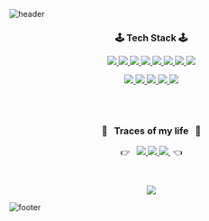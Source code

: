 
![header](https://capsule-render.vercel.app/api?text=Hyemin%20Park&animation=twinkling&fontColor=fff&type=waving&height=160&fontAlignY=30&fontSize=55)

<p>
  <h3  align="center">🕹&nbsp;Tech Stack&nbsp;🕹</h3>
</p>

<p align="center">
    <!-- React -->
  <a href="http://poklu3.cafe24.com/developer.html">
    <img src="https://img.shields.io/badge/React-37BEFF?style=flat-square&logo=React&logoColor=white&Color=white"/>
    </a>
  <!-- Next.js -->
  <a href="http://poklu3.cafe24.com/developer.html">
    <img src="https://img.shields.io/badge/Next.js-000000?style=flat-square&logo=Next.js&logoColor=white&Color=white"/>
    </a>
  <!-- TypeScript -->
  <a href="http://poklu3.cafe24.com/developer.html">
    <img src="https://img.shields.io/badge/TypeScript-3178C6?style=flat-square&logo=TypeScript&logoColor=white&Color=white"/>
    </a>
  <!-- Vue -->
  <a href="http://poklu3.cafe24.com/developer.html">
    <img src="https://img.shields.io/badge/Vue-4FC08D?style=flat-square&logo=Vue.js&logoColor=white&Color=white"/>
    </a>
  <!-- java -->
  <a href="http://poklu3.cafe24.com/developer.html">
    <img src="https://img.shields.io/badge/Java-3955A3?style=flat-square&logo=java&logoColor=white"/>
    </a>
  <!-- javaScript -->
  <a href="http://poklu3.cafe24.com/developer.html">
    <img src="https://img.shields.io/badge/JavaScript-FF9900?style=flat-square&logo=javaScript&logoColor=white"/>
    </a>
    <!-- Jquery -->
  <a href="http://poklu3.cafe24.com/developer.html">
  <img src="https://img.shields.io/badge/Jquery-0769AD?style=flat-square&logo=Jquery&logoColor=white&Color=white"/>
    </a>
  <!-- css3 -->
  <a href="http://poklu3.cafe24.com/developer.html">
    <img src="https://img.shields.io/badge/CSS3-4285F4?style=flat-square&logo=CSS3&logoColor=white"/>
    </a>         
</p>

<p align="center">
<!-- SpringBoot -->
    <a href="http://poklu3.cafe24.com/developer.html">
      <img src="https://img.shields.io/badge/SpringBoot-6DB33F?style=flat-square&logo=Spring&logoColor=white"/>
      </a>
      <!-- MySQL -->
    <a href="http://poklu3.cafe24.com/developer.html">
      <img src="https://img.shields.io/badge/MySQL-0088FF?style=flat-square&logo=MySQL&logoColor=white"/>
      </a>
      <!-- Oracle -->
    <a href="http://poklu3.cafe24.com/developer.html">
      <img src="https://img.shields.io/badge/Oracle-FF4500?style=flat-square&logo=Oracle&logoColor=white"/>
      </a>
      <!-- Apache -->
      <a href="http://poklu3.cafe24.com/developer.html">
      <img src="https://img.shields.io/badge/Apache%20Tomcat-F9AB00?style=flat-square&logo=Apache%20Tomcat&logoColor=black&Text%20Color=white"/>
      </a>
     <!-- NestJS -->
      <a href="http://poklu3.cafe24.com/developer.html">
      <img src="https://img.shields.io/badge/NestJS-E0234E?style=flat-square&logo=NestJS&logoColor=white&Text%20Color=white"/>
      </a>
  
<p>
    <br/>
    <br/>
</p>


<h3  align="center"> 👣 &nbsp; Traces of my life &nbsp; 👣 </h3>

<p align="center">
  <span >👉 &nbsp; </span>
  <a href="https://2ham-s.tistory.com/">
    <img src="https://img.shields.io/badge/Tech%20Blog-11B48A?style=flat-square&logo=Vimeo&logoColor=white" />
  </a>

  <a href="http://poklu3.cafe24.com/developer.html">
    <img src="https://img.shields.io/badge/Portfolio-FF6900?style=flat-square&logo=The%20Conversation&logoColor=white" />
  </a>

  <a href="https://www.instagram.com/poklu265/">
    <img src="https://img.shields.io/badge/Instagram-E4405F?style=flat-square&logo=Instagram&logoColor=white" />
  </a>
  <span>&nbsp;👈</span>
</p>

<br/>  
<a href="http://poklu3.cafe24.com/developer.html">
<p align="center">
 <a href="https://hits.seeyoufarm.com"><img src="https://hits.seeyoufarm.com/api/count/incr/badge.svg?url=https%3A%2F%2Fgithub.com%2Fhyemin23%2Fhit-counter&count_bg=%23B377FF&title_bg=%23B479FF&icon=github.svg&icon_color=%23FBFBFB&title=visited+++%F0%9F%96%90+&edge_flat=false"/></a>
</p>
</a>

![footer](https://capsule-render.vercel.app/api?section=footer&height=160&&type=waving) 
